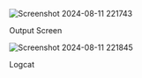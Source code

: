 ![Screenshot 2024-08-11 221743](https://github.com/user-attachments/assets/1e447654-29da-45ad-85dd-f52fc90e7fb2)


Output Screen 

![Screenshot 2024-08-11 221845](https://github.com/user-attachments/assets/786baee9-ac30-48f1-8b3f-8d69b59236bb)


Logcat 

